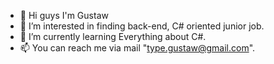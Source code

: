 - 👋 Hi guys I'm Gustaw
- 👀 I’m interested in finding back-end, C# oriented junior job.
- 🌱 I’m currently learning Everything about C#.
- 📫 You can reach me via mail "type.gustaw@gmail.com".
